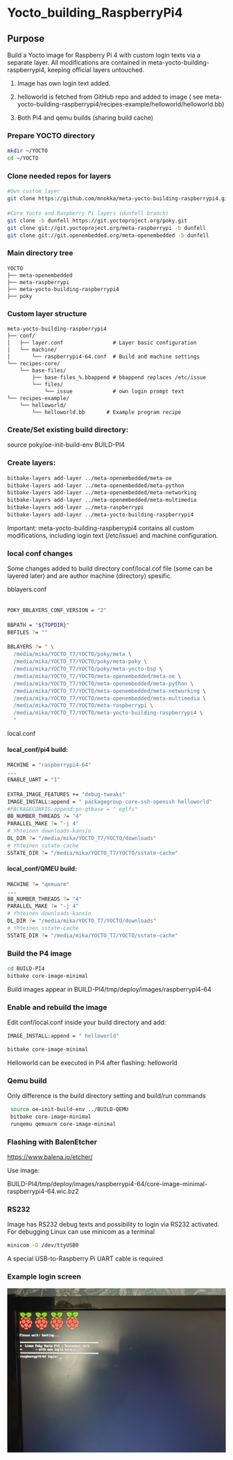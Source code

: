 # Yocto_building_RaspberryPi4

## Purpose

Build a Yocto image for Raspberry Pi 4 with custom login texts via a separate layer. All modifications are contained in meta-yocto-building-raspberrypi4, keeping official layers untouched. 

1) Image has own login text added.

2) helloworld is fetched from GitHub repo and added to image ( see meta-yocto-building-raspberrypi4/recipes-example/helloworld/helloworld.bb)

3) Both Pi4 and qemu builds (sharing build cache)

### Prepare YOCTO directory

```bash
mkdir ~/YOCTO
cd ~/YOCTO
```


### Clone needed repos for layers

```bash
#Own custom layer
git clone https://github.com/mnokka/meta-yocto-building-raspberrypi4.git

#Core Yocto and Raspberry Pi layers (dunfell branch) 
git clone -b dunfell https://git.yoctoproject.org/poky.git
git clone git://git.yoctoproject.org/meta-raspberrypi -b dunfell
git clone git://git.openembedded.org/meta-openembedded -b dunfell
```


### Main directory tree
```
YOCTO
├── meta-openembedded
├── meta-raspberrypi
├── meta-yocto-building-raspberrypi4
├── poky
```



### Custom layer structure

```
meta-yocto-building-raspberrypi4
├── conf/
│   ├── layer.conf                # Layer basic configuration
│   └── machine/
│       └── raspberrypi4-64.conf  # Build and machine settings
└── recipes-core/
    └── base-files/
        ├── base-files_%.bbappend # bbappend replaces /etc/issue
        └── files/
            └── issue             # own login prompt text
└── recipes-example/
    └── helloworld/
        └── helloworld.bb       # Example program recipe
```


### Create/Set existing build directory:

source poky/oe-init-build-env BUILD-PI4

### Create layers:

```bash
bitbake-layers add-layer ../meta-openembedded/meta-oe
bitbake-layers add-layer ../meta-openembedded/meta-python
bitbake-layers add-layer ../meta-openembedded/meta-networking
bitbake-layers add-layer ../meta-openembedded/meta-multimedia
bitbake-layers add-layer ../meta-raspberrypi
bitbake-layers add-layer ../meta-yocto-building-raspberrypi4
```

Important: meta-yocto-building-raspberrypi4 contains all custom modifications, including login text (/etc/issue) and machine configuration.


### local conf changes

Some changes added to build directory conf/local.cof file (some can be layered later)
and are author machine (directory) spesific.

bblayers.conf

```bash

POKY_BBLAYERS_CONF_VERSION = "2"

BBPATH = "${TOPDIR}"
BBFILES ?= ""

BBLAYERS ?= " \
  /media/mika/YOCTO_T7/YOCTO/poky/meta \
  /media/mika/YOCTO_T7/YOCTO/poky/meta-poky \
  /media/mika/YOCTO_T7/YOCTO/poky/meta-yocto-bsp \
  /media/mika/YOCTO_T7/YOCTO/meta-openembedded/meta-oe \
  /media/mika/YOCTO_T7/YOCTO/meta-openembedded/meta-python \
  /media/mika/YOCTO_T7/YOCTO/meta-openembedded/meta-networking \
  /media/mika/YOCTO_T7/YOCTO/meta-openembedded/meta-multimedia \
  /media/mika/YOCTO_T7/YOCTO/meta-raspberrypi \
  /media/mika/YOCTO_T7/YOCTO/meta-yocto-building-raspberrypi4 \
  "
```

local.conf

#### local_conf/pi4 build:

```bash
MACHINE = "raspberrypi4-64"
...
ENABLE_UART = "1"

EXTRA_IMAGE_FEATURES += "debug-tweaks"
IMAGE_INSTALL:append = " packagegroup-core-ssh-openssh helloworld"
#PACKAGECONFIG:append:pn-qtbase = " eglfs"
BB_NUMBER_THREADS ?= "4"      
PARALLEL_MAKE ?= "-j 4"
# Yhteinen downloads-kansio
DL_DIR ?= "/media/mika/YOCTO_T7/YOCTO/downloads"
# Yhteinen sstate-cache
SSTATE_DIR ?= "/media/mika/YOCTO_T7/YOCTO/sstate-cache"
```

#### local_conf/QMEU build:

```bash
MACHINE ?= "qemuarm"
...
BB_NUMBER_THREADS ?= "4"
PARALLEL_MAKE ?= "-j 4"
# Yhteinen downloads-kansio
DL_DIR ?= "/media/mika/YOCTO_T7/YOCTO/downloads"
# Yhteinen sstate-cache
SSTATE_DIR ?= "/media/mika/YOCTO_T7/YOCTO/sstate-cache"
```

### Build the P4 image

```bash
cd BUILD-PI4
bitbake core-image-minimal 
```

Build images appear in BUILD-PI4/tmp/deploy/images/raspberrypi4-64

### Enable and rebuild the image

Edit conf/local.conf inside your build directory and add:


```bash
IMAGE_INSTALL:append = " helloworld"
```
```bash
bitbake core-image-minimal
```

Helloworld can be executed in Pi4 after flashing: helloworld


### Qemu build

 Only difference is the build directory setting and build/run commands

```bash
 source oe-init-build-env ../BUILD-QEMU
 bitbake core-image-minimal
 runqemu qemuarm core-image-minimal
```

### Flashing with BalenEtcher


https://www.balena.io/etcher/

Use image:

BUILD-PI4/tmp/deploy/images/raspberrypi4-64/core-image-minimal-raspberrypi4-64.wic.bz2



### RS232

Image has RS232 debug texts and possibility to login via RS232 activated. For debugging Linux can use minicom as a terminal

```bash
minicom -D /dev/ttyUSB0
```

A special USB-to-Raspberry Pi UART cable is required



### Example login screen

![Custom login text](images/login.jpg)


